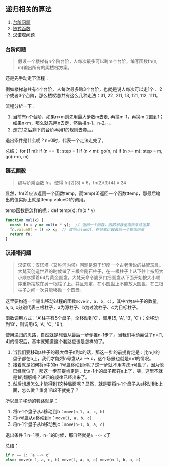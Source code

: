 ## 递归相关的算法


1. [台阶问题](#台阶问题)
2. [链式函数](#链式函数)
3. [汉诺塔问题](#汉诺塔问题)

### 台阶问题

> 假设一个楼梯有n个阶台阶，人每次最多可以跨m个台阶，编写函数fn(n, m)输出所有的爬楼梯方案。

还是先手动走下流程：

例如楼梯总共有4个台阶，人每次最多跨3个台阶，也就是说人每次可以走1个
、2个或者3个台阶，那么楼梯总共有这么几种走法：31, 22, 211, 13, 121, 112, 1111。

流程分析一下：

1. 当前有n个台阶，如果n>m则先用最大步数m去走, 再换m-1，再换m-2直到1；如果n<m，那么就先用n去走，然后换n-1、n-2。。。
2. 走完1之后剩下的台阶再用1的规则去套。。。

退出条件是什么呢？n=0时，代表一个走法走完了。

总结：
for [1 m]: 
	if (n == 1): step = 1
	if (n < m): go(n, n)
	if (n >= m): step = m, go(n-m, m)

### 链式函数

> 编写阶乘函数 fn，使得 fn(2)(3) = 6，fn(2)(3)(4) = 24

显然，fn(2)应该返回一个函数temp，而temp(3)返回一个函数ttemp，那最后输出的值实际上就是ttemp.valueOf的调用。

temp函数是怎样的呢：def temp(x): fn(x * y)

```js
function mul(x) {
  const fn = y => mul(x * y);  // 返回一个函数，函数参数里面做乘法运算
  fn.valueOf = () => x;  // 改写valueOf，在链式运算最后一步输出结果
  return fn;
}
```

### 汉诺塔问题

> 汉诺塔：汉诺塔（又称河内塔）问题是源于印度一个古老传说的益智玩具。大梵天创造世界的时候做了三根金刚石柱子，在一根柱子上从下往上按照大小顺序摞着64片黄金圆盘。大梵天命令婆罗门把圆盘从下面开始按大小顺序重新摆放在另一根柱子上。并且规定，在小圆盘上不能放大圆盘，在三根柱子之间一次只能移动一个圆盘。

这里要构造一个输出移动过程的函数`move(n, a, b, c)`，其中n为a柱子的数量，a, b, c分别代表三根柱子，a为源柱子、b为过渡柱子、c为目标柱子。

函数调用方式：'A'柱子有5个盘子，全移动到'C'，调用(5, 'A', 'B', 'C')；全移动到'B'，则调用(5, 'A', 'C', 'B');

使用递归的思路，自然就是想着从最后一步倒推n-1步了。当我们手动尝试了n=[1, 4]的情况后，基本就知道这个套路应该是怎样的了。

1. 当我们要移动a柱子的最大盘子n到c的话，那这一步的前提肯定是：比n小的盘子都在b上，我们才能将n号盘从a --> c，这个场景也就是n=1的情况。
2. 接着就是如何将b中的n-1号盘移动到c呢？这一步就不用考虑n号盘了，因为他已经就位了，那这一步前提肯定是，比n-1小的盘子都在a上了，咦，这里不就是1的翻版吗？递归的规律已经出来了。
3. 然后想想怎么才能得到1这种局面呢？显然，就是要将n-1个盘子从a移动到b上面，怎么做？重复1和2不就完了？

所以盘子移动的套路就是：

1. 将n-1个盘子从a移动到b：`move(n-1, a, c, b)`
2. 将n号盘从a移动到c：`move(1, a, b, c)`
3. 将n-1个盘子从b移动到c：`move(n-1, b, a, c)`

退出条件？n=1呗，n=1的时候，那自然就是`a --> c`了

总结：
```py
if n == 1: `a --> c`
else: move(n-1, a, c, b) move(1, a, b, c) move(n-1, b, a, c)
```
